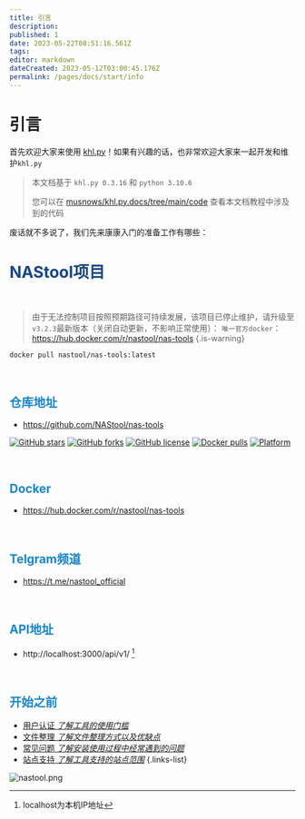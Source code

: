 ```yaml
---
title: 引言
description: 
published: 1
date: 2023-05-22T08:51:16.561Z
tags: 
editor: markdown
dateCreated: 2023-05-12T03:00:45.176Z
permalink: /pages/docs/start/info
---
```


# 引言

首先欢迎大家来使用 [khl.py](https://github.com/TWT233/khl.py)！如果有兴趣的话，也非常欢迎大家来一起开发和维护`khl.py`

> 本文档基于 `khl.py 0.3.16` 和 `python 3.10.6`
>
> 您可以在 [musnows/khl.py.docs/tree/main/code](https://github.com/musnows/khl.py.docs/tree/main/code) 查看本文档教程中涉及到的代码

废话就不多说了，我们先来康康入门的准备工作有哪些：

# <font color=#184785>NAStool项目</font>
</br>

> 由于无法控制项目按照预期路径可持续发展，该项目已停止维护，请升级至`v3.2.3`最新版本（关闭自动更新，不影响正常使用）：
`唯一官方docker`：https://hub.docker.com/r/nastool/nas-tools
{.is-warning}

```shell
docker pull nastool/nas-tools:latest
```

</br>

## <font color=#1786D0>仓库地址</font>
*  https://github.com/NAStool/nas-tools

[![GitHub stars](https://img.shields.io/github/stars/NAStool/nas-tools?style=for-the-badge)](https://github.com/NAStool/nas-tools/stargazers) [![GitHub forks](https://img.shields.io/github/forks/NAStool/nas-tools?style=for-the-badge)](https://github.com/NAStool/nas-tools/network/members) [![GitHub license](https://img.shields.io/github/license/NAStool/nas-tools?style=for-the-badge)](https://github.com/NAStool/nas-tools/blob/master/LICENSE.md) [![Docker pulls](https://img.shields.io/docker/pulls/nastool/nas-tools?style=for-the-badge)](https://hub.docker.com/r/nastool/nas-tools) [![Platform](https://img.shields.io/badge/platform-amd64/arm64-pink?style=for-the-badge)](https://hub.docker.com/r/nastool/nas-tools)

</br>

## <font color=#1786D0>Docker</font>
*  https://hub.docker.com/r/nastool/nas-tools
</br>

## <font color=#1786D0>Telgram频道</font>
*  https://t.me/nastool_official
</br>

## <font color=#1786D0>API地址</font>
*  http://localhost:3000/api/v1/ [^1]
</br>

## <font color=#1786D0>开始之前</font>
- [用户认证 *了解工具的使用门槛*](/名词解释#用户认证)
- [文件整理 *了解文件整理方式以及优缺点*](/名词解释#转移方式)
- [常见问题 *了解安装使用过程中经常遇到的问题*](/常见问题)
- [站点支持 *了解工具支持的站点范围*](/支持站点)
{.links-list}

![nastool.png](/images/nastool.png)

[^1]:localhost为本机IP地址


